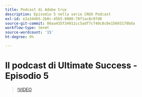 ```yaml
---
title: Podcast di Adobe Crux
description: Episodio 5 nella serie CRUX Podcast
exl-id: e2a34465-2b0c-4565-8000-78f1ac8c97d0
source-git-commit: 06aa435f34911cc5adf7cf40c8c8e15693178bda
workflow-type: tm+mt
source-wordcount: '15'
ht-degree: 0%

---
```


# Il podcast di Ultimate Success - Episodio 5

>[!VIDEO](https://video.tv.adobe.com/v/3428867?quality=12learn=on)

